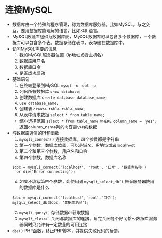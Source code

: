 # 连接MySQL

* 数据库由一个特殊的程序管理，称为数据库服务器，比如MySQL。与之交互，要用数据库能理解的语言，比如SQL语言。
* MySQL数据库组织为数据库表，MySQL数据库可以包含多个数据库，一个数据库可以包含多个表。数据存储在表中，表存储在数据库中。
* 访问MySQL需要的信息
  1. 我的MySQL服务器位置（ip地址或者主机名）
  2. 数据库用户名
  3. 数据库口令
  4. 是否成功启动
* 基础语句
  1. 在终端登录到MySQL `mysql -u root -p`
  2. 列出所有数据库 `show database;`
  3. 创建数据库 `create database database_name;`
  4. `use database_name;`
  5. 创建表 `create table table_name;`
  6. 从表中请求数据 `select * from table_name;`
    * 缩小选择范围 `select * from table_name WHERE column_name = 'yes';` 返回column_name列的内容是yes的数据
* 与数据库通信的PHP函数
  1. `mysqli_connect()` 连接数据库，四个参数都是字符串
    1. 第一个参数，数据库位置，可以是域名、IP地址或者localhost
    2. 第二个和第三个参数，用户名和口令
    3. 第四个参数，数据库名称
    ```
    $dbc = mysqli_connect('localhost', 'root', '口令', '数据库名称')
      or die('Error connecting');
    ```
    4. 如果不填写第四个参数，会使用到 `mysqli_select_db()` 告诉服务器使用的数据库是什么
    ```
    $dbc = mysqli_connect('localhost','root','口令');
    mysqli_select_db($dbc, '数据库名称');
    ```
  2. `mysqli_query()` 存储数据or获取数据
  3. `mysqli_close()` 关闭与数据库的连接。用完关闭是个好习惯～数据库服务器同时只允许有一定数量的可用连接
* `die()` PHP函数，终止PHP脚本，并提供失败代码的反馈。
